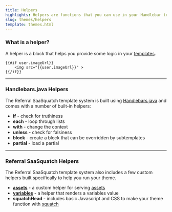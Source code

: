 ```yaml
---
title: Helpers
highlights: Helpers are functions that you can use in your Handlebar template files to help generate your theme.
slug: themes/helpers
template: themes.html
---
```


### What is a helper?

A helper is a block that helps you provide some logic in your <a href="/themes/templates/">templates</a>.

```
{{#if user.imageUrl}}
    <img src="{{user.imageUrl}}" >
{{/if}}
```

<hr/>

### Handlebars.java Helpers

The Referral SaaSquatch template system is built using [Handlebars.java](http://jknack.github.io/handlebars.java/) and comes with a number of built-in helpers:

 * **if** - check for truthiness
 * **each** - loop through lists
 * **with** - change the context 
 * **unless** - check for falsiness
 * **block** - create a block that can be overridden by subtemplates
 * **partial** - load a partial

<hr/>

### Referral SaaSquatch Helpers

The Referral SaaSquatch template system also includes a few custom helpers built specifically to help you run your theme.

 * **[assets](/themes/assets/)** - a custom helper for serving [assets](/themes/assets/)
 * **[variables](/themes/variables/)** - a helper that renders a variables value
 * **squatchHead** - includes basic Javascript and CSS to make your theme function with [squatch](/squatchjs/)

